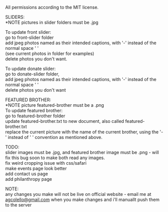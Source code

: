 All permissions according to the MIT license.


SLIDERS:  
*NOTE pictures in slider folders must be .jpg  

To update front slider:  
go to front-slider folder  
add jpeg photos named as their intended captions, with '-' instead of the normal space ' '  
(see current photos in folder for examples)  
delete photos you don't want.  
  
To update donate slider:   
go to donate-slider folder,   
add jpeg photos named as their intended captions, with '-' instead of the normal space ' '  
delete photos you don't want  

FEATURED BROTHER:  
*NOTE picture featured-brother must be a .png  
To update featured brother:  
go to featured-brother folder  
update featured-brother.txt to new document, also called featured-brother.txt  
replace the current picture with the name of the current brother, using the '-' instead of ' ' convention as mentioned above.   
   
TODO:  
slider images must be .jpg, and featured brother image must be .png - will fix this bug soon to make both read any images.    
fix weird cropping issue with css/safari  
make events page look better  
add contact us page  
add philanthropy page  

NOTE:  
any changes you make will not be live on official website - email me at agcolello@gmail.com when you make changes and i'll manuallt push them to the server
